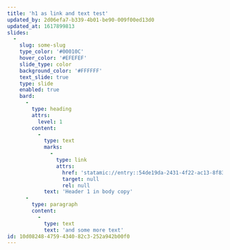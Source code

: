 ```yaml
---
title: 'h1 as link and text test'
updated_by: 2d06efa7-b339-4b01-be90-009f00ed13d0
updated_at: 1617899813
slides:
  -
    slug: some-slug
    type_color: '#00010C'
    hover_color: '#EFEFEF'
    slide_type: color
    background_color: '#FFFFFF'
    text_slide: true
    type: slide
    enabled: true
    bard:
      -
        type: heading
        attrs:
          level: 1
        content:
          -
            type: text
            marks:
              -
                type: link
                attrs:
                  href: 'statamic://entry::54de19da-2431-4f22-ac13-8f83be9614df'
                  target: null
                  rel: null
            text: 'Header 1 in body copy'
      -
        type: paragraph
        content:
          -
            type: text
            text: 'and some more text'
id: 10d08248-4759-4340-82c3-252a942b00f0
---
```

